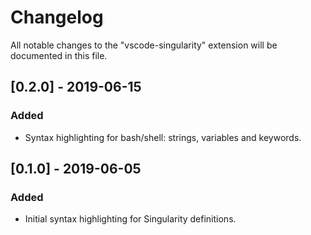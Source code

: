 # Changelog

All notable changes to the "vscode-singularity" extension will be documented in this file.

## [0.2.0] - 2019-06-15
### Added
- Syntax highlighting for bash/shell: strings, variables and keywords.

## [0.1.0] - 2019-06-05
### Added
- Initial syntax highlighting for Singularity definitions.